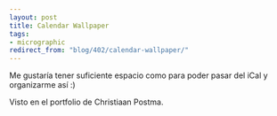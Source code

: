```yaml
---
layout: post
title: Calendar Wallpaper
tags:
- micrographic
redirect_from: "blog/402/calendar-wallpaper/"
---
```

Me gustaría tener suficiente espacio como para poder pasar del iCal y organizarme así :)

Visto en el portfolio de Christiaan Postma.

